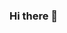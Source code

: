 ### Hi there 👋

<!--
**Gitari65/Gitari65** is a ✨ _special_ ✨ repository because its `README.md` (this file) appears on your GitHub profile.

Here are some ideas to get you started:

- 🔭 I’m currently working on ... a news/artical software
- 🌱 I’m currently learning ... react Js and Nodejs
- 👯 I’m looking to collaborate on ... softawre-development(web&android)
- 🤔 I’m looking for help with ...  Internships
- 💬 Ask me about ... Java
- 📫 How to reach me: ...https://twitter.com/favoriteDevAlex
- 😄 Pronouns: ...He/Him
- ⚡ Fun fact: ...coding is lowkey my broski
-->
